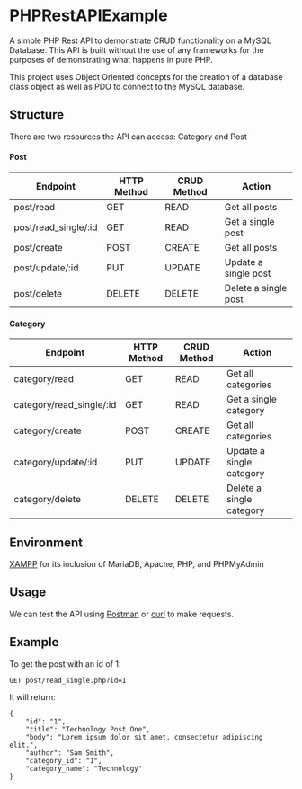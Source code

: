 # PHPRestAPIExample

A simple PHP Rest API to demonstrate CRUD functionality on a MySQL Database. This API is built without the use of any frameworks for the purposes of demonstrating what happens in pure PHP.

This project uses Object Oriented concepts for the creation of a database class object as well as PDO to connect to the MySQL database.


## Structure
There are two resources the API can access: 
Category and Post

#### Post

| Endpoint  | HTTP Method | CRUD Method | Action |
| ------------- | ------------- | ------------- | ------------- |
| post/read    | GET| READ | Get all posts |
| post/read_single/:id| GET  | READ | Get a single post |
| post/create    | POST| CREATE | Get all posts |
| post/update/:id | PUT  | UPDATE | Update a single post |
| post/delete | DELETE  | DELETE | Delete a single post |

#### Category

| Endpoint  | HTTP Method | CRUD Method | Action |
| ------------- | ------------- | ------------- | ------------- |
| category/read    | GET| READ | Get all categories |
| category/read_single/:id| GET  | READ | Get a single category |
| category/create    | POST| CREATE | Get all categories |
| category/update/:id | PUT  | UPDATE | Update a single category |
| category/delete | DELETE  | DELETE | Delete a single category |


## Environment
[XAMPP](https://www.apachefriends.org/index.html) for its inclusion of MariaDB, Apache, PHP, and PHPMyAdmin


## Usage
We can test the API using [Postman](https://www.getpostman.com) or [curl](https://curl.haxx.se) to make requests.

## Example
To get the post with an id of 1:
```
GET post/read_single.php?id=1
```

It will return:
```
{
    "id": "1",
    "title": "Technology Post One",
    "body": "Lorem ipsum dolor sit amet, consectetur adipiscing elit.",
    "author": "Sam Smith",
    "category_id": "1",
    "category_name": "Technology"
}
```
